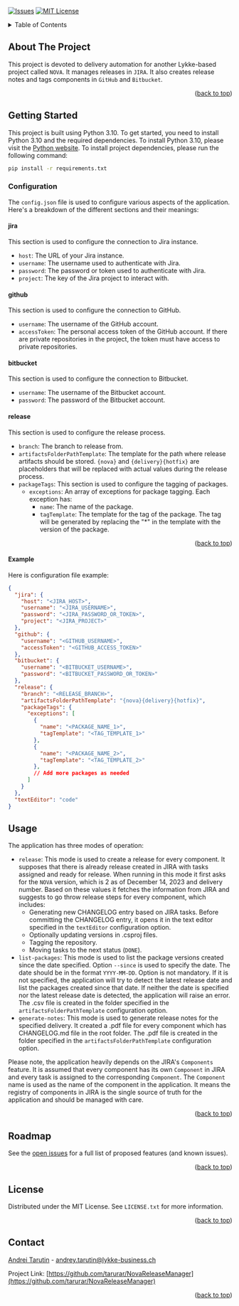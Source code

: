 <a name="readme-top"></a>

<!-- PROJECT SHIELDS -->
<!--
*** I'm using markdown "reference style" links for readability.
*** Reference links are enclosed in brackets [ ] instead of parentheses ( ).
*** See the bottom of this document for the declaration of the reference variables
*** for contributors-url, forks-url, etc. This is an optional, concise syntax you may use.
*** https://www.markdownguide.org/basic-syntax/#reference-style-links
-->
[![Issues][issues-shield]][issues-url]
[![MIT License][license-shield]][license-url]


<!-- TABLE OF CONTENTS -->
<details>
  <summary>Table of Contents</summary>
  <ol>
    <li>
      <a href="#about-the-project">About The Project</a>
    </li>
    <li>
      <a href="#getting-started">Getting Started</a>
      <ul>
        <li><a href="#configuration">Configuration</a></li>
      </ul>
    </li>
    <li><a href="#usage">Usage</a></li>
    <li><a href="#roadmap">Roadmap</a></li>
    <li><a href="#license">License</a></li>
    <li><a href="#contact">Contact</a></li>
  </ol>
</details>



<!-- ABOUT THE PROJECT -->
## About The Project
This project is devoted to delivery automation for another Lykke-based project called `NOVA`. It manages releases in `JIRA`. It also creates release notes and tags components in `GitHub` and `Bitbucket`.

<p align="right">(<a href="#readme-top">back to top</a>)</p>


<!-- GETTING STARTED -->
## Getting Started

This project is built using Python 3.10. To get started, you need to install Python 3.10 and the required dependencies.
To install Python 3.10, please visit the [Python website](https://www.python.org/downloads/).
To install project dependencies, please run the following command:
```sh
pip install -r requirements.txt
```

### Configuration

The `config.json` file is used to configure various aspects of the application. Here's a breakdown of the different sections and their meanings:

#### jira

This section is used to configure the connection to Jira instance.

- `host`: The URL of your Jira instance.
- `username`: The username used to authenticate with Jira.
- `password`: The password or token used to authenticate with Jira.
- `project`: The key of the Jira project to interact with.

#### github

This section is used to configure the connection to GitHub.

- `username`: The username of the GitHub account.
- `accessToken`: The personal access token of the GitHub account. If there are private repositories in the project, the token must have access to private repositories.

#### bitbucket

This section is used to configure the connection to Bitbucket.

- `username`: The username of the Bitbucket account.
- `password`: The password of the Bitbucket account.

#### release

This section is used to configure the release process.

- `branch`: The branch to release from.
- `artifactsFolderPathTemplate`: The template for the path where release artifacts should be stored. `{nova}` and `{delivery}{hotfix}` are placeholders that will be replaced with actual values during the release process.
- `packageTags`: This section is used to configure the tagging of packages.
  - `exceptions`: An array of exceptions for package tagging. Each exception has:
    - `name`: The name of the package.
    - `tagTemplate`: The template for the tag of the package. The tag will be generated by replacing the "*" in the template with the version of the package.

<p align="right">(<a href="#readme-top">back to top</a>)</p>

#### Example

Here is configuration file example:
```json
{
  "jira": {
    "host": "<JIRA_HOST>",
    "username": "<JIRA_USERNAME>",
    "password": "<JIRA_PASSWORD_OR_TOKEN>",
    "project": "<JIRA_PROJECT>"
  },
  "github": {
    "username": "<GITHUB_USERNAME>",
    "accessToken": "<GITHUB_ACCESS_TOKEN>"
  },
  "bitbucket": {
    "username": "<BITBUCKET_USERNAME>",
    "password": "<BITBUCKET_PASSWORD_OR_TOKEN>"
  },
  "release": {
    "branch": "<RELEASE_BRANCH>",
    "artifactsFolderPathTemplate": "{nova}{delivery}{hotfix}",
    "packageTags": {
      "exceptions": [
        {
          "name": "<PACKAGE_NAME_1>",
          "tagTemplate": "<TAG_TEMPLATE_1>"
        },
        {
          "name": "<PACKAGE_NAME_2>",
          "tagTemplate": "<TAG_TEMPLATE_2>"
        },
        // Add more packages as needed
      ]
    }
  },
  "textEditor": "code"
}
```


<!-- USAGE EXAMPLES -->
## Usage

The application has three modes of operation:
- `release`: This mode is used to create a release for every component. It supposes that there is already release created in JIRA with tasks assigned and ready for release. When running in this mode it first asks for the `NOVA` version, which is 2 as of December 14, 2023 and delivery number. Based on these values it fetches the information from JIRA and suggests to go throw release steps for every component, which includes:
  - Generating new CHANGELOG entry based on JIRA tasks. Before committing the CHANGELOG entry, it opens it in the text editor specified in the `textEditor` configuration option.
  - Optionally updating versions in .csproj files.
  - Tagging the repository.
  - Moving tasks to the next status (`DONE`).
- `list-packages`: This mode is used to list the package versions created since the date specified. Option `--since` is used to specify the date. The date should be in the format `YYYY-MM-DD`. Option is not mandatory. If it is not specified, the application will try to detect the latest release date and list the packages created since that date. If neither the date is specified nor the latest release date is detected, the application will raise an error. The .csv file is created in the folder specified in the `artifactsFolderPathTemplate` configuration option.
- `generate-notes`: This mode is used to generate release notes for the specified delivery. It created a .pdf file for every component which has CHANGELOG.md file in the root folder. The .pdf file is created in the folder specified in the `artifactsFolderPathTemplate` configuration option.

Please note, the application heavily depends on the JIRA's `Components` feature. It is assumed that every component has its own `Component` in JIRA and every task is assigned to the corresponding `Component`. The `Component` name is used as the name of the component in the application. It means the registry of components in JIRA is the single source of truth for the application and should be managed with care.

<p align="right">(<a href="#readme-top">back to top</a>)</p>



<!-- ROADMAP -->
## Roadmap

See the [open issues](https://github.com/tarurar/NovaReleaseManager/issues) for a full list of proposed features (and known issues).

<p align="right">(<a href="#readme-top">back to top</a>)</p>


<!-- LICENSE -->
## License

Distributed under the MIT License. See `LICENSE.txt` for more information.

<p align="right">(<a href="#readme-top">back to top</a>)</p>



<!-- CONTACT -->
## Contact

[Andrei Tarutin](https://twitter.com/atarutin) - andrey.tarutin@lykke-business.ch

Project Link: [https://github.com/tarurar/NovaReleaseManager](https://github.com/tarurar/NovaReleaseManager)

<p align="right">(<a href="#readme-top">back to top</a>)</p>


<!-- MARKDOWN LINKS & IMAGES -->
<!-- https://www.markdownguide.org/basic-syntax/#reference-style-links -->
[issues-shield]: https://img.shields.io/github/issues/tarurar/NovaReleaseManager.svg?style=for-the-badge
[issues-url]: https://github.com/tarurar/NovaReleaseManager/issues
[license-shield]: https://img.shields.io/github/license/tarurar/NovaReleaseManager.svg?style=for-the-badge
[license-url]: https://github.com/tarurar/NovaReleaseManager/blob/master/LICENSE.txt